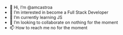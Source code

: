 - 👋 Hi, I’m @amcastroa
- 👀 I’m interested in become a Full Stack Developer 
- 🌱 I’m currently learning JS
- 💞️ I’m looking to collaborate on nothing for the moment
- 📫 How to reach me no for the moment

<!---
amcastroa/amcastroa is a ✨ special ✨ repository because its `README.md` (this file) appears on your GitHub profile.
You can click the Preview link to take a look at your changes.
--->
